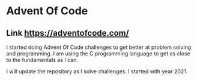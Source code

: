 # Advent Of Code
## Link https://adventofcode.com/

I started doing Advent Of Code challenges to get better at problem solving and programming. I am using the C programming language to get as close to the fundamentals as I can.

I will update the repository as I solve challenges. I started with year 2021.
